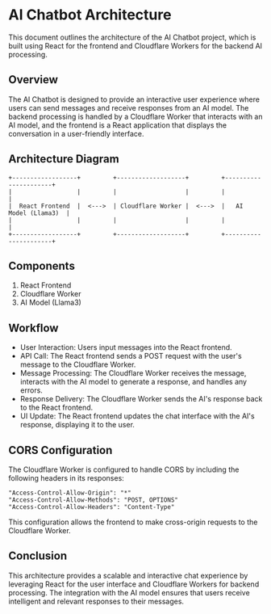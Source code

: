 # AI Chatbot Architecture

This document outlines the architecture of the AI Chatbot project, which is built using React for the frontend and Cloudflare Workers for the backend AI processing.

## Overview

The AI Chatbot is designed to provide an interactive user experience where users can send messages and receive responses from an AI model. The backend processing is handled by a Cloudflare Worker that interacts with an AI model, and the frontend is a React application that displays the conversation in a user-friendly interface.

## Architecture Diagram

```plaintext
+------------------+         +-------------------+         +----------------------+
|                  |         |                   |         |                      |
|  React Frontend  |  <--->  | Cloudflare Worker |  <--->  |   AI Model (Llama3)  |
|                  |         |                   |         |                      |
+------------------+         +-------------------+         +----------------------+
```
## Components
1. React Frontend
2. Cloudflare Worker
3. AI Model (Llama3)

## Workflow
- User Interaction: Users input messages into the React frontend.
- API Call: The React frontend sends a POST request with the user's message to the Cloudflare Worker.
- Message Processing: The Cloudflare Worker receives the message, interacts with the AI model to generate a response, and handles any errors.
- Response Delivery: The Cloudflare Worker sends the AI's response back to the React frontend.
- UI Update: The React frontend updates the chat interface with the AI's response, displaying it to the user.

## CORS Configuration
The Cloudflare Worker is configured to handle CORS by including the following headers in its responses:
 ```
"Access-Control-Allow-Origin": "*"
"Access-Control-Allow-Methods": "POST, OPTIONS"
"Access-Control-Allow-Headers": "Content-Type"
```
This configuration allows the frontend to make cross-origin requests to the Cloudflare Worker.

## Conclusion
This architecture provides a scalable and interactive chat experience by leveraging React for the user interface and Cloudflare Workers for backend processing. The integration with the AI model ensures that users receive intelligent and relevant responses to their messages.

